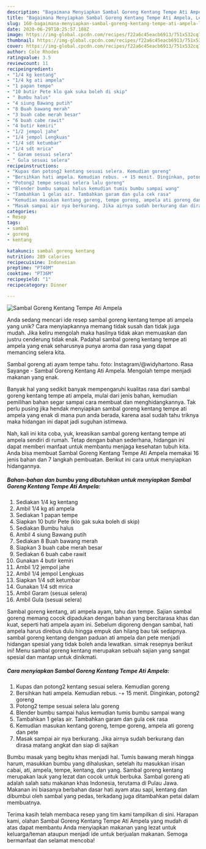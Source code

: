 ```yaml
---
description: "Bagaimana Menyiapkan Sambal Goreng Kentang Tempe Ati Ampela, Lezat"
title: "Bagaimana Menyiapkan Sambal Goreng Kentang Tempe Ati Ampela, Lezat"
slug: 160-bagaimana-menyiapkan-sambal-goreng-kentang-tempe-ati-ampela-lezat
date: 2020-06-29T10:25:57.108Z
image: https://img-global.cpcdn.com/recipes/f22a6c45eacb6913/751x532cq70/sambal-goreng-kentang-tempe-ati-ampela-foto-resep-utama.jpg
thumbnail: https://img-global.cpcdn.com/recipes/f22a6c45eacb6913/751x532cq70/sambal-goreng-kentang-tempe-ati-ampela-foto-resep-utama.jpg
cover: https://img-global.cpcdn.com/recipes/f22a6c45eacb6913/751x532cq70/sambal-goreng-kentang-tempe-ati-ampela-foto-resep-utama.jpg
author: Cole Rhodes
ratingvalue: 3.5
reviewcount: 11
recipeingredient:
- "1/4 kg kentang"
- "1/4 kg ati ampela"
- "1 papan tempe"
- "10 butir Pete klo gak suka boleh di skip"
- " Bumbu halus"
- "4 siung Bawang putih"
- "8 Buah bawang merah"
- "3 buah cabe merah besar"
- "6 buah cabe rawit"
- "4 butir kemiri"
- "1/2 jempol jahe"
- "1/4 jempol Lengkuas"
- "1/4 sdt ketumbar"
- "1/4 sdt mrica"
- " Garam sesuai selera"
- " Gula sesuai selera"
recipeinstructions:
- "Kupas dan potong2 kentang sesuai selera. Kemudian goreng"
- "Bersihkan hati ampela. Kemudian rebus. -+ 15 menit. Dinginkan, potong2 goreng"
- "Potong2 tempe sesuai selera lalu goreng"
- "Blender bumbu sampai halus kemudian tumis bumbu sampai wang"
- "Tambahkan 1 gelas air. Tambahkan garam dan gula cek rasa"
- "Kemudian masukan kentang goreng, tempe goreng, ampela ati goreng dan pete"
- "Masak sampai air nya berkurang. Jika airnya sudah berkurang dan dirasa matang angkat dan siap di sajikan"
categories:
- Resep
tags:
- sambal
- goreng
- kentang

katakunci: sambal goreng kentang 
nutrition: 289 calories
recipecuisine: Indonesian
preptime: "PT40M"
cooktime: "PT36M"
recipeyield: "1"
recipecategory: Dinner

---
```



![Sambal Goreng Kentang Tempe Ati Ampela](https://img-global.cpcdn.com/recipes/f22a6c45eacb6913/751x532cq70/sambal-goreng-kentang-tempe-ati-ampela-foto-resep-utama.jpg)

Anda sedang mencari ide resep sambal goreng kentang tempe ati ampela yang unik? Cara menyiapkannya memang tidak susah dan tidak juga mudah. Jika keliru mengolah maka hasilnya tidak akan memuaskan dan justru cenderung tidak enak. Padahal sambal goreng kentang tempe ati ampela yang enak seharusnya punya aroma dan rasa yang dapat memancing selera kita.

Sambal goreng ati ayam tempe tahu. foto: Instagram/@widyhartono. Rasa Sayange - Sambal Goreng Kentang Ati Ampela. Mengolah tempe menjadi makanan yang enak.

Banyak hal yang sedikit banyak mempengaruhi kualitas rasa dari sambal goreng kentang tempe ati ampela, mulai dari jenis bahan, kemudian pemilihan bahan segar sampai cara membuat dan menghidangkannya. Tak perlu pusing jika hendak menyiapkan sambal goreng kentang tempe ati ampela yang enak di mana pun anda berada, karena asal sudah tahu triknya maka hidangan ini dapat jadi suguhan istimewa.


Nah, kali ini kita coba, yuk, kreasikan sambal goreng kentang tempe ati ampela sendiri di rumah. Tetap dengan bahan sederhana, hidangan ini dapat memberi manfaat untuk membantu menjaga kesehatan tubuh kita. Anda bisa membuat Sambal Goreng Kentang Tempe Ati Ampela memakai 16 jenis bahan dan 7 langkah pembuatan. Berikut ini cara untuk menyiapkan hidangannya.

<!--inarticleads1-->

##### Bahan-bahan dan bumbu yang dibutuhkan untuk menyiapkan Sambal Goreng Kentang Tempe Ati Ampela:

1. Sediakan 1/4 kg kentang
1. Ambil 1/4 kg ati ampela
1. Sediakan 1 papan tempe
1. Siapkan 10 butir Pete (klo gak suka boleh di skip)
1. Sediakan  Bumbu halus
1. Ambil 4 siung Bawang putih
1. Sediakan 8 Buah bawang merah
1. Siapkan 3 buah cabe merah besar
1. Sediakan 6 buah cabe rawit
1. Gunakan 4 butir kemiri
1. Ambil 1/2 jempol jahe
1. Ambil 1/4 jempol Lengkuas
1. Siapkan 1/4 sdt ketumbar
1. Gunakan 1/4 sdt mrica
1. Ambil  Garam (sesuai selera)
1. Ambil  Gula (sesuai selera)


Sambal goreng kentang, ati ampela ayam, tahu dan tempe. Sajian sambal goreng memang cocok dipadukan dengan bahan yang bercitarasa khas dan kuat, seperti hati ampela ayam ini. Sebelum digoreng dengan sambal, hati ampela harus direbus dulu hingga empuk dan hilang bau tak sedapnya. sambal goreng kentang dengan paduan ati ampela dan pete menjadi hidangan spesial yang tidak boleh anda lewatkan. simak resepnya berikut ini! Menu sambal goreng kentang merupakan sebuah sajian yang sangat spesial dan mantap untuk dinikmati. 

<!--inarticleads2-->

##### Cara menyiapkan Sambal Goreng Kentang Tempe Ati Ampela:

1. Kupas dan potong2 kentang sesuai selera. Kemudian goreng
1. Bersihkan hati ampela. Kemudian rebus. -+ 15 menit. Dinginkan, potong2 goreng
1. Potong2 tempe sesuai selera lalu goreng
1. Blender bumbu sampai halus kemudian tumis bumbu sampai wang
1. Tambahkan 1 gelas air. Tambahkan garam dan gula cek rasa
1. Kemudian masukan kentang goreng, tempe goreng, ampela ati goreng dan pete
1. Masak sampai air nya berkurang. Jika airnya sudah berkurang dan dirasa matang angkat dan siap di sajikan


Bumbu masak yang begitu khas menjadi hal. Tumis bawang merah hingga harum, masukkan bumbu yang dihaluskan, setelah itu masukkan irisan cabai, ati, ampela, tempe, kentang, dan yang. Sambal goreng kentang merupakan lauk yang lezat dan cocok untuk berbuka. Sambal goreng ati adalah salah satu makanan khas Indonesia, terutama di Pulau Jawa. Makanan ini biasanya berbahan dasar hati ayam atau sapi, kentang dan dibumbui oleh sambal yang pedas, terkadang juga ditambahkan petai dalam membuatnya. 

Terima kasih telah membaca resep yang tim kami tampilkan di sini. Harapan kami, olahan Sambal Goreng Kentang Tempe Ati Ampela yang mudah di atas dapat membantu Anda menyiapkan makanan yang lezat untuk keluarga/teman ataupun menjadi ide untuk berjualan makanan. Semoga bermanfaat dan selamat mencoba!
